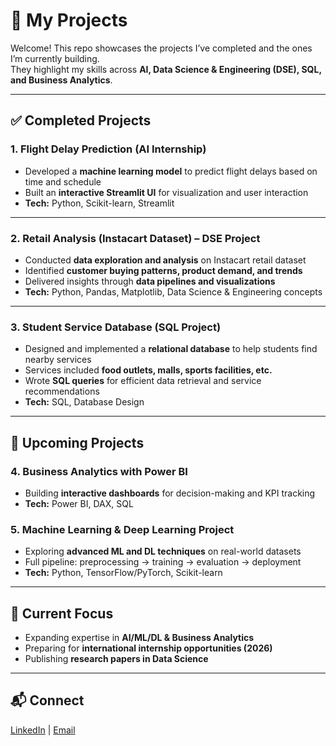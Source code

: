 # 📂 My Projects  

Welcome! This repo showcases the projects I’ve completed and the ones I’m currently building.  
They highlight my skills across **AI, Data Science & Engineering (DSE), SQL, and Business Analytics**.  

------------------------------------------------------------------------------

## ✅ Completed Projects  

### 1. Flight Delay Prediction (AI Internship)  
- Developed a **machine learning model** to predict flight delays based on time and schedule  
- Built an **interactive Streamlit UI** for visualization and user interaction  
- **Tech:** Python, Scikit-learn, Streamlit  

---

### 2. Retail Analysis (Instacart Dataset) – DSE Project  
- Conducted **data exploration and analysis** on Instacart retail dataset  
- Identified **customer buying patterns, product demand, and trends**  
- Delivered insights through **data pipelines and visualizations**  
- **Tech:** Python, Pandas, Matplotlib, Data Science & Engineering concepts  

---

### 3. Student Service Database (SQL Project)  
- Designed and implemented a **relational database** to help students find nearby services  
- Services included **food outlets, malls, sports facilities, etc.**  
- Wrote **SQL queries** for efficient data retrieval and service recommendations  
- **Tech:** SQL, Database Design  

---------------------------------------------------------------------------

 ## 🚧 Upcoming Projects  

### 4. Business Analytics with Power BI  
- Building **interactive dashboards** for decision-making and KPI tracking  
- **Tech:** Power BI, DAX, SQL  

### 5. Machine Learning & Deep Learning Project  
- Exploring **advanced ML and DL techniques** on real-world datasets  
- Full pipeline: preprocessing → training → evaluation → deployment  
- **Tech:** Python, TensorFlow/PyTorch, Scikit-learn  
---------------------------------------------------------------------------

 ## 🌱 Current Focus  
- Expanding expertise in **AI/ML/DL & Business Analytics**  
- Preparing for **international internship opportunities (2026)**  
- Publishing **research papers in Data Science**  

---------------------------------------------------------------------------

## 📬 Connect  
[LinkedIn](#) | [Email](#)  
